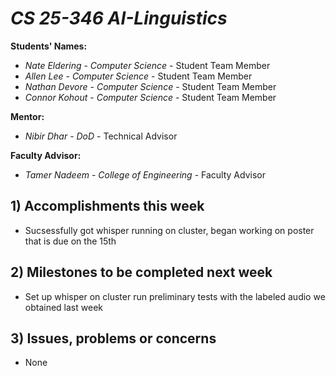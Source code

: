 # *CS 25-346 AI-Linguistics*

**Students' Names:**

- *Nate Eldering* - *Computer Science* - Student Team Member
- *Allen Lee*     - *Computer Science* - Student Team Member
- *Nathan Devore* - *Computer Science* - Student Team Member
- *Connor Kohout* - *Computer Science* - Student Team Member

**Mentor:**

- *Nibir Dhar*    - *DoD* - Technical Advisor

**Faculty Advisor:**

- *Tamer Nadeem* - *College of Engineering* - Faculty Advisor

## 1) Accomplishments this week ##
   - Sucsessfully got whisper running on cluster, began working on poster that is due on the 15th

## 2) Milestones to be completed next week ##
   - Set up whisper on cluster run preliminary tests with the labeled audio we obtained last week

## 3) Issues, problems or concerns ##
   - None